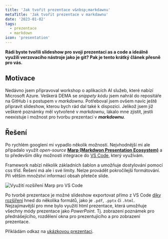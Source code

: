 ```yaml
---
title: 'Jak tvořit prezentace v&nbsp;markdawnu'
metaTitle: 'Jak tvořit prezentace v markdawnu'
date: '2023-01-02'
tags:
  - prezentace
  - markdown
icon: 'presentation'
---
```


**Rádi byste tvořili slideshow pro svoji prezentaci as a code a ideálně využili verzovacího nástroje jako je git? Pak je tento krátký článek přesně pro vás.**

## Motivace

Nedávno jsem připravoval workshop o aplikacích AI služeb, které nabízí Microsoft Azure. Veškerá DEMA se *snippety kódu* jsem nahrál do repositáře na GitHub i s postupem v *markdownu*. Potřeboval jsem ovšem navíc ještě připravit slideshow, kterou bych rád dal také k dispozici. Jelikož jsem již veškeré poznámky měl vytvořené v *markdownu*, lákalo mne zjistit, jestli neexistuje i možnost pro tvorbu prezentací v ***markdownu***.

## Řešení

Po rychlém googlení mi vypadlo několik možností. Nejvhodnější mi ale připadalo využít *open-source* [**Marp (Markdwon Presentation Ecosystem)**](https://marp.app/) a to především díky možnosti integrace do [VS Code](https://code.visualstudio.com/), který využívám.

Framework nabízí několik základních šablon a umožňuje dostylování pomocí css tříd. Řešení má ale i své limity. Nelze provádět pokročilejší formátování. Při větším množství informací obsah přeteče slide.

![Využití rozšíření Marp pro VS Code](/posts/images/jak-tvorit-prezentace-as-code-v-markdownu-01.png)

Po tvorbě prezentace je možné slideshow exportovat přímo z VS Code [díky rozšíření](https://marketplace.visualstudio.com/items?itemName=marp-team.marp-vscode) hned do několika formátů, jako je `.pdf`, `.pptx` či `.html`. Nejzajímavější pro mne bylo využití html prezentace, která umožňuje všechny módy prezentace jako *PowerPoint*. Tj. zobrazení poznámek pro přednášejícího, rozdělení okna pro prezentujícího a pro zobrazení prezentace.

Přikládám odkaz na [ukázkovou prezentaci](https://github.com/petrkucerak/AzureAI-Workshop/tree/main/slideshow).
